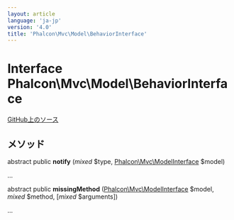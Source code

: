 ```yaml
---
layout: article
language: 'ja-jp'
version: '4.0'
title: 'Phalcon\Mvc\Model\BehaviorInterface'
---
```


# Interface **Phalcon\Mvc\Model\BehaviorInterface**

<a href="https://github.com/phalcon/cphalcon/tree/v4.0.0/phalcon/mvc/model/behaviorinterface.zep" class="btn btn-default btn-sm">GitHub上のソース</a>

## メソッド

abstract public **notify** (*mixed* $type, [Phalcon\Mvc\ModelInterface](/4.0/en/api/Phalcon_Mvc_ModelInterface) $model)

...

abstract public **missingMethod** ([Phalcon\Mvc\ModelInterface](/4.0/en/api/Phalcon_Mvc_ModelInterface) $model, *mixed* $method, [*mixed* $arguments])

...